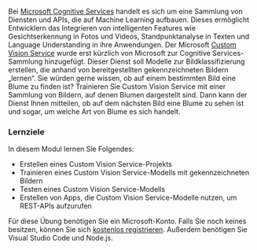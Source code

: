 Bei [Microsoft Cognitive Services](https://azure.microsoft.com/services/cognitive-services/ "Microsoft Cognitive Services") handelt es sich um eine Sammlung von Diensten und APIs, die auf Machine Learning aufbauen. Dieses ermöglicht Entwicklern das Integrieren von intelligenten Features wie Gesichtserkennung in Fotos und Videos, Standpunktanalyse in Texten und Language Understanding in ihre Anwendungen. Der Microsoft [Custom Vision Service](https://azure.microsoft.com/services/cognitive-services/custom-vision-service/) wurde erst kürzlich von Microsoft zur Cognitive Services-Sammlung hinzugefügt. Dieser Dienst soll Modelle zur Bildklassifizierung erstellen, die anhand von bereitgestellten gekennzeichneten Bildern „lernen“. Sie würden gerne wissen, ob auf einem bestimmten Bild eine Blume zu finden ist? Trainieren Sie Custom Vision Service mit einer Sammlung von Bildern, auf denen Blumen dargestellt sind. Dann kann der Dienst Ihnen mitteilen, ob auf dem nächsten Bild eine Blume zu sehen ist und sogar, um welche Art von Blume es sich handelt.

### <a name="learning-objectives"></a>Lernziele

In diesem Modul lernen Sie Folgendes:

- Erstellen eines Custom Vision Service-Projekts 
- Trainieren eines Custom Vision Service-Modells mit gekennzeichneten Bildern  
- Testen eines Custom Vision Service-Modells 
- Erstellen von Apps, die Custom Vision Service-Modelle nutzen, um REST-APIs aufzurufen

Für diese Übung benötigen Sie ein Microsoft-Konto. Falls Sie noch keines besitzen, können Sie sich [kostenlos registrieren](https://account.microsoft.com/account). Außerdem benötigen Sie Visual Studio Code und Node.js.